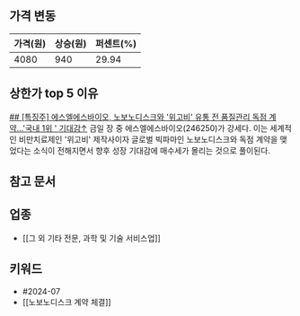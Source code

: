 ## 가격 변동
| 가격(원) | 상승(원) | 퍼센트(%) |
| ----- | ----- | ------ |
| 4080  | 940   | 29.94  |
## 상한가 top 5 이유
[## [특징주] 에스엘에스바이오, 노보노디스크와 '위고비' 유통 전 품질관리 독점 계약…'국내 1위 ' 기대감↑](https://www.newsprime.co.kr/news/article/?no=648143)
금일 장 중 에스엘에스바이오(246250)가 강세다. 이는 세계적인 비만치료제인 '위고비' 제작사이자 글로벌 빅파마인 노보노디스크와 독점 계약을 맺었다는 소식이 전해지면서 향후 성장 기대감에 매수세가 몰리는 것으로 풀이된다.

## 참고 문서
## 업종
- [[그 외 기타 전문, 과학 및 기술 서비스업]]
## 키워드
- #2024-07
- [[노보노디스크 계약 체결]]